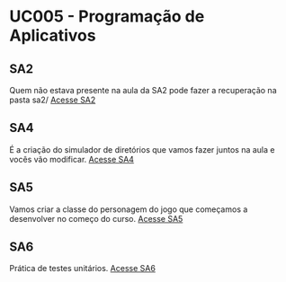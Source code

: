 # UC005 - Programação de Aplicativos

## SA2
Quem não estava presente na aula da SA2 pode fazer a recuperação na pasta sa2/
[Acesse SA2]([https://link-url-here.org](https://github.com/giov8/uc-05/tree/main/sa2))

## SA4
É a criação do simulador de diretórios que vamos fazer juntos na aula e vocês vão modificar.
[Acesse SA4]([https://link-url-here.org](https://github.com/giov8/uc-05/tree/main/sa4))

## SA5
Vamos criar a classe do personagem do jogo que começamos a desenvolver no começo do curso.
[Acesse SA5]([https://link-url-here.org](https://github.com/giov8/uc-05/tree/main/sa5))

## SA6
Prática de testes unitários.
[Acesse SA6]([https://link-url-here.org](https://github.com/giov8/uc-05/tree/main/sa6))
